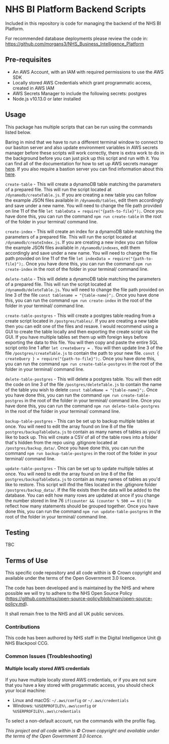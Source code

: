 # NHS BI Platform Backend Scripts

Included in this repository is code for managing the backend of the NHS BI Platform.

For recommended database deployments please review the code in: <https://github.com/morgans3/NHS_Business_Intelligence_Platform>

## Pre-requisites

- An AWS Account, with an IAM with required permissions to use the AWS SDK
- Locally stored AWS Credentials which grant programmatic access, created in AWS IAM
- AWS Secrets Manager to include the following secrets: postgres
- Node.js v10.13.0 or later installed

## Usage 

This package has multiple scripts that can be run using the commands listed below.

Baring in mind that we have to run a different terminal window to connect to our basiton server and also update environment variables in AWS secrets manager before these scripts will work correctly, there is extra work to do in the background before you can just pick up this script and run with it. You can find all of the documentation for how to set up AWS secrets manager [here](https://docs.aws.amazon.com/secretsmanager/index.html). If you also require a bastion server you can find information about this [here](https://aws.amazon.com/quickstart/architecture/linux-bastion/).

`create-table` - This will create a dynamoDB table matching the parameters of a prepared file. This will run the script located at `/dynamodb/createTable.js`. If you are creating a new table you can follow the example JSON files available in `/dynamodb/tables`, edit them accordingly and save under a new name. You will need to change the file path provided on line 11 of the file `let tableData = require("{path-to-file}");`. Once you have done this, you can run the command `npm run create-table` in the root of the folder in your terminal/ command line.

`create-index` - This will create an index for a dynamoDB table matching the parameters of a prepared file. This will run the script located at `/dynamodb/createIndex.js`. If you are creating a new index you can follow the example JSON files available in `/dynamodb/indexes`, edit them accordingly and save under a new name. You will need to change the file path provided on line 11 of the file `let indexData = require("{path-to-file}");`. Once you have done this, you can run the command `npm run create-index` in the root of the folder in your terminal/ command line.

`delete-table` - This will delete a dynamoDB table matching the parameters of a prepared file. This will run the script located at `/dynamodb/deleteTable.js`. You will need to change the file path provided on line 3 of the file `const tablename = "{table-name}";`. Once you have done this, you can run the command `npm run create-index` in the root of the folder in your terminal/ command line.

`create-table-postgres` - This will create a postgres table reading from a create script located in `/postgres/tables/`. If you are creating a new table then you can edit one of the files and resave. I would recommend using a GUI to create the table locally and then exporting the create script via the GUI. If you have multiple tables set them up with foreign keys before exporting the data to this file. You will then copy and paste the entire SQL script onto line 1 after `let createQuery = `. You will then update line 3 of the file `/postgres/createTable.js` to contain the path to your new file. `const { createQuery } = require("{path-to-file}");`. Once you have done this, you can run the command `npm run create-table-postgres` in the root of the folder in your terminal/ command line.

`delete-table-postgres` - This will delete a postgres table. You will then edit the code on line 3 of the file `/postgres/deleteTable.js` to contain the name of the table you wish to delete `const tableName = "{table-name}";`. Once you have done this, you can run the command `npm run create-table-postgres` in the root of the folder in your terminal/ command line. Once you have done this, you can run the command `npm run delete-table-postgres` in the root of the folder in your terminal/ command line.

`backup-table-postgres` - This can be set up to backup multiple tables at once. You will need to edit the array found on line 8 of the file `postgres/backupTableData.js` to contain as many names of tables as you'd like to back up. This will create a CSV of all of the table rows into a folder that's hidden from the repo using .gitignore located at `/postgres/backup_data/`. Once you have done this, you can run the command `npm run backup-table-postgres` in the root of the folder in your terminal/ command line.

`update-table-postgres` - This can be set up to update multiple tables at once. You will need to edit the array found on line 8 of the file `postgres/backupTableData.js` to contain as many names of tables as you'd like to restore. This script will ifnd the files located in the .gitignore folder `/postgres/backup_data/`. If the file exists then the data will be added to the database. You can edit how many rows are updated at once if you change the number stored in line 76 `if(counter && (counter % 500 == 0)){` to reflect how many statements should be grouped together. Once you have done this, you can run the command `npm run update-table-postgres` in the root of the folder in your terminal/ command line.


## Testing

TBC

## Terms of Use

This specific code repository and all code within is © Crown copyright and available under the terms of the Open Government 3.0 licence.

The code has been developed and is maintained by the NHS and where possible we will try to adhere to the NHS Open Source Policy (<https://github.com/nhsx/open-source-policy/blob/main/open-source-policy.md>).

It shall remain free to the NHS and all UK public services.

### Contributions

This code has been authored by NHS staff in the Digital Intelligence Unit @ NHS Blackpool CCG.

### Common Issues (Troubleshooting)

#### Multiple locally stored AWS credentials

If you have multiple locally stored AWS credentials, or if you are not sure that you have a key stored with progammatic access, you should check your local machine:

- Linux and macOS: `~/.aws/config` or `~/.aws/credentials`
- Windows: `%USERPROFILE%\.aws\config` or `%USERPROFILE%\.aws\credentials`

To select a non-default account, run the commands with the profile flag.

_This project and all code within is © Crown copyright and available under the terms of the Open Government 3.0 licence._
